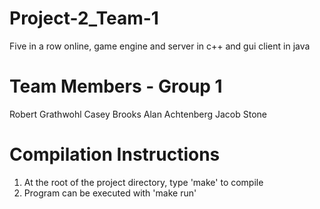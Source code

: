 Project-2_Team-1
=======================
Five in a row online, game engine and server in c++ and gui client in java

Team Members - Group 1
=========================
Robert Grathwohl
Casey Brooks
Alan Achtenberg
Jacob Stone

Compilation Instructions
=========================
1) At the root of the project directory, type 'make' to compile
2) Program can be executed with 'make run'
